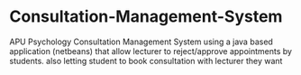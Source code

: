 # Consultation-Management-System
APU Psychology Consultation Management System using a java based application (netbeans) that allow lecturer to reject/approve appointments by students. also letting student to book consultation with lecturer they want
